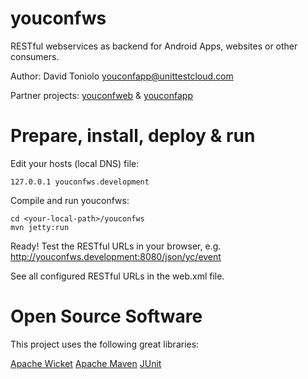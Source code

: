 youconfws
=========

RESTful webservices as backend for Android Apps, websites or other consumers.

Author: David Toniolo <youconfapp@unittestcloud.com>

Partner projects: [youconfweb](https://github.com/davidtoniolo/youconfweb) & [youconfapp](https://github.com/davidtoniolo/youconfapp)


Prepare, install, deploy & run
==============================

Edit your hosts (local DNS) file:

	127.0.0.1 youconfws.development


Compile and run youconfws:

	cd <your-local-path>/youconfws
	mvn jetty:run


Ready! Test the RESTful URLs in your browser, e.g. http://youconfws.development:8080/json/yc/event

See all configured RESTful URLs in the web.xml file. 


Open Source Software
====================

This project uses the following great libraries:

[Apache Wicket](http://wicket.apache.org)
[Apache Maven](http://maven.apache.org)
[JUnit](http://junit.org)
